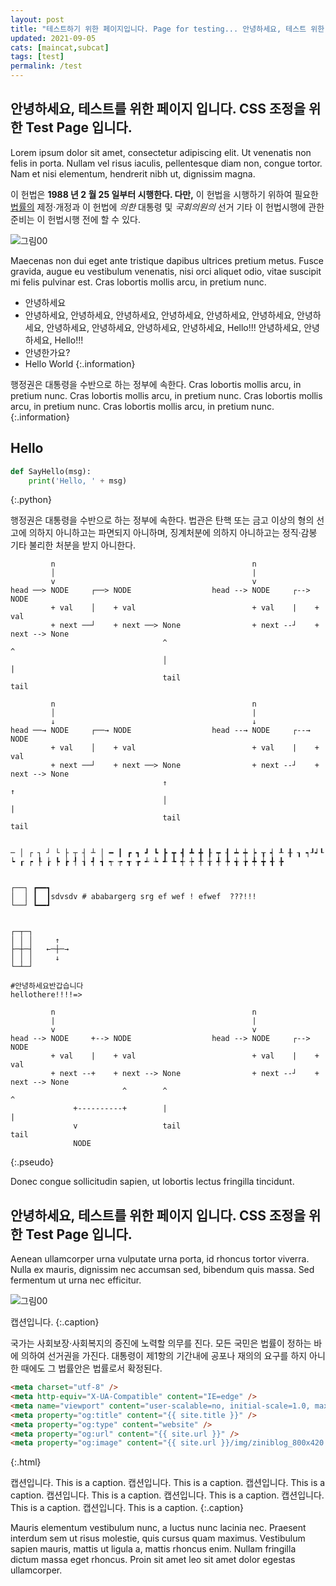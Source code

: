 ```yaml
---
layout: post
title: "테스트하기 위한 페이지입니다. Page for testing... 안녕하세요, 테스트 위한 페이지 입니다."
updated: 2021-09-05
cats: [maincat,subcat]
tags: [test]
permalink: /test
---
```


## 안녕하세요, 테스트를 위한 페이지 입니다. CSS 조정을 위한 Test Page 입니다.

Lorem ipsum dolor sit amet, consectetur adipiscing elit. Ut venenatis non felis in porta. Nullam vel risus iaculis, pellentesque diam non, congue tortor. Nam et nisi elementum, hendrerit nibh ut, dignissim magna.

이 헌법은 **1988 년 2 월 25 일부터 시행한다. 다만,** 이 헌법을 시행하기 위하여 필요한 [법률의](#) 제정·개정과 이 헌법에 _의한_ 대통령 및 *국회의원의* 선거 기타 이 헌법시행에 관한 준비는 이 헌법시행 전에 할 수 있다.

![그림00](https://via.placeholder.com/350x150)

Maecenas non dui eget ante tristique dapibus ultrices pretium metus. Fusce gravida, augue eu vestibulum venenatis, nisi orci aliquet odio, vitae suscipit mi felis pulvinar est. Cras lobortis mollis arcu, in pretium nunc.

- 안녕하세요
- 안녕하세요, 안녕하세요, 안녕하세요, 안녕하세요, 안녕하세요, 안녕하세요, 안녕하세요, 안녕하세요, 안녕하세요, 안녕하세요, 안녕하세요, Hello!!! 안녕하세요, 안녕하세요, Hello!!!
- 안녕한가요?
- Hello World
{:.information}

행정권은 대통령을 수반으로 하는 정부에 속한다. Cras lobortis mollis arcu, in pretium nunc. Cras lobortis mollis arcu, in pretium nunc. Cras lobortis mollis arcu, in pretium nunc. Cras lobortis mollis arcu, in pretium nunc.
{:.information}

## Hello

```py
def SayHello(msg):
    print('Hello, ' + msg)
```
{:.python}

행정권은 대통령을 수반으로 하는 정부에 속한다. 법관은 탄핵 또는 금고 이상의 형의 선고에 의하지 아니하고는 파면되지 아니하며, 징계처분에 의하지 아니하고는 정직·감봉 기타 불리한 처분을 받지 아니한다.

```plaintext
         n                                            n                               
         │                                            |                   
         v                                            v
head ──> NODE     ┌──> NODE                  head --> NODE     ┌--> NODE
         + val    │    + val                          + val    |    + val     
         + next ──┘    + next ──> None                + next --┘    + next --> None
                                  ^                                            ^
                                  │                                            |
                                  tail                                         tail

         n                                            n                               
         │                                            |                   
         ↓                                            ↓
head ──→ NODE     ┌──→ NODE                  head --→ NODE     ┌--→ NODE
         + val    │    + val                          + val    |    + val     
         + next ──┘    + next ──> None                + next --┘    + next --> None
                                  ↑                                            ↑
                                  │                                            |
                                  tail                                         tail
                                  
                                  
─ │ ┌ ┐ ┘ └ ├ ┬ ┤ ┴ │ ━ ┃ ┏ ┓ ┛ ┗ ┣ ┳ ┫ ┻ ╋ ┠ ┯ ┨ ┷ ┿ ┝ ┰ ┥ ┸ ╂ ┒ ┑┚┙┖ ┕ ┎ ┍ ┞ ┟ ┡ ┢ ┦ ┧ ┩ ┪ ┭ ┮ ┱ ┲ ┵ ┶ ┹ ┺ ┽ ┾ ╀ ╁ ╃ ╄ ╅ ╆ ╇ ╈ ╉ ╊


┌──┐ ┏━━┓
│  │ ┃  ┃sdvsdv # ababargerg srg ef wef ! efwef  ???!!!
└──┘ ┗━━┛

  
┌─┬─┐
│ │ │     ↑
├─┼─┤   ←─┼─→
│ │ │     ↓
└─┴─┘

#안녕하세요반갑습니다
hellothere!!!!=>

         n                                            n                               
         |                                            |                   
         v                                            v
head --> NODE     +--> NODE                  head --> NODE     ┌--> NODE
         + val    |    + val                          + val    |    + val     
         + next --+    + next --> None                + next --┘    + next --> None
                         ^        ^                                            ^
              +----------+        |                                           |
              v                   tail                                         tail
              NODE
```
{:.pseudo}

Donec congue sollicitudin sapien, ut lobortis lectus fringilla tincidunt.

## 안녕하세요, 테스트를 위한 페이지 입니다. CSS 조정을 위한 Test Page 입니다.

Aenean ullamcorper urna vulputate urna porta, id rhoncus tortor viverra. Nulla ex mauris, dignissim nec accumsan sed, bibendum quis massa. Sed fermentum ut urna nec efficitur.

![그림00](https://via.placeholder.com/1600x150)

캡션입니다.
{:.caption}

국가는 사회보장·사회복지의 증진에 노력할 의무를 진다. 모든 국민은 법률이 정하는 바에 의하여 선거권을 가진다. 대통령이 제1항의 기간내에 공포나 재의의 요구를 하지 아니한 때에도 그 법률안은 법률로서 확정된다.

```html
<meta charset="utf-8" />
<meta http-equiv="X-UA-Compatible" content="IE=edge" />
<meta name="viewport" content="user-scalable=no, initial-scale=1.0, maximum-scale=1.0, minimum-scale=1.0, width=device-width" />
<meta property="og:title" content="{{ site.title }}" />
<meta property="og:type" content="website" />
<meta property="og:url" content="{{ site.url }}" />
<meta property="og:image" content="{{ site.url }}/img/ziniblog_800x420.png" />
```
{:.html}

캡션입니다. This is a caption. 캡션입니다. This is a caption. 캡션입니다. This is a caption. 캡션입니다. This is a caption. 캡션입니다. This is a caption. 캡션입니다. This is a caption. 캡션입니다. This is a caption.
{:.caption}

Mauris elementum vestibulum nunc, a luctus nunc lacinia nec. Praesent interdum sem ut risus molestie, quis cursus quam maximus. Vestibulum sapien mauris, mattis ut ligula a, mattis rhoncus enim. Nullam fringilla dictum massa eget rhoncus. Proin sit amet leo sit amet dolor egestas ullamcorper.